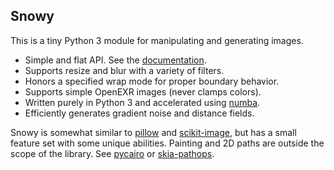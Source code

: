 ## Snowy

This is a tiny Python 3 module for manipulating and generating images.
- Simple and flat API. See the [documentation](https://github.prideout.net/snowy/).
- Supports resize and blur with a variety of filters.
- Honors a specified wrap mode for proper boundary behavior.
- Supports simple OpenEXR images (never clamps colors).
- Written purely in Python 3 and accelerated using [numba](https://numba.pydata.org/).
- Efficiently generates gradient noise and distance fields.

Snowy is somewhat similar to [pillow](https://python-pillow.org/) and
[scikit-image](https://scikit-image.org/), but has a small feature set with some unique abilities.
Painting and 2D paths are outside the scope of the library. See
  [pycairo](https://pycairo.readthedocs.io/en/latest/) or
  [skia-pathops](https://github.com/fonttools/skia-pathops).

<!--

Examples
- Cropping and blitting
  - The EXR demo image sucks
  - Load the flake, create drop shadow, composite it over noise
- Image generation
  - Islands, look at heman, assume that gradient image already exists

Implement and write tests for
- to_planar and from_planar

Write a section on wrap modes

I think we need some modicum of color space handling, at least in load / save -- isn't the blurry
  poodle slightly dark?  Create a page in "test" and use chrome. (or implement generate_gallery)

travis
  should run docs/generate as well as test_snowy

open graph tags and thumbnail

TODO items after open source release

  Bug fix
    when saving a solid color image, I think this exception can be thrown:
    "Max value == min value, ambiguous given dtype"
    also, "Lossy conversion from float64 to uint8." warnings are annoying
  arbitrary rotation
  reduce_colors and to_svg
  io can have create_movie
    heat wave example
    brownian loop zoom example
  io can have generate_gallery for making HTML, and optional forced width/height/filter
  height field AO
  CPCF's
  variable radius blur (radius multiplier is a fn not a constant)
    test with a distance field + gradient
  prefiltering as seen in docs/hoppe
  pixel art scaling algorithm(s)
  add fractal.py
      mandelbrot example from numba
      also this: https://en.wikipedia.org/wiki/Buddhabrot

-->
